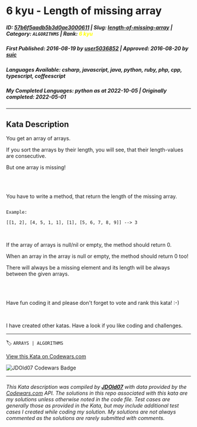 # 6 kyu - Length of missing array

##### **ID**: [57b6f5aadb5b3d0ae3000611](https://www.codewars.com/kata/57b6f5aadb5b3d0ae3000611) | **Slug**: [length-of-missing-array](https://www.codewars.com/kata/57b6f5aadb5b3d0ae3000611) | **Category**: `ALGORITHMS` | **Rank**: <span style="color:yellow">6 kyu</span>

##### **First Published**: 2016-08-19 ***by*** [user5036852](https://www.codewars.com/users/user5036852) | **Approved**: 2016-08-20 ***by*** [suic](https://www.codewars.com/users/suic)

##### **Languages Available**: csharp, javascript, java, python, ruby, php, cpp, typescript, coffeescript

##### **My Completed Languages**: python ***as at*** 2022-10-05 | **Originally completed**: 2022-05-01

---

## Kata Description


You get an array of arrays.<br>

If you sort the arrays by their length, you will see, that their length-values are consecutive.<br>

But one array is missing!<br>

<br><br>

You have to write a method, that return the length of the missing array.<br>

```

Example:

[[1, 2], [4, 5, 1, 1], [1], [5, 6, 7, 8, 9]] --> 3

```

<br>



If the array of arrays is null/nil or empty, the method should return 0.<br>



When an array in the array is null or empty, the method should return 0 too!<br>

There will always be a missing element and its length will be always between the given arrays.

<br><br>

Have fun coding it and please don't forget to vote and rank this kata! :-)<br> 

<br>

I have created other katas. Have a look if you like coding and challenges.



---


🏷 `ARRAYS | ALGORITHMS`


[View this Kata on Codewars.com](https://www.codewars.com/kata/57b6f5aadb5b3d0ae3000611)

![](https://www.codewars.com/users/jdold07/badges/large "JDOld07 Codewars Badge")

---

###### *This Kata description was compiled by [**JDOld07**](https://tpstech.dev) with data provided by the [Codewars.com](https://www.codewars.com) API.  The solutions in this repo associated with this kata are my solutions unless otherwise noted in the code file.  Test cases are generally those as provided in the Kata, but may include additional test cases I created while coding my solution.  My solutions are not always commented as the solutions are rarely submitted with comments.*
